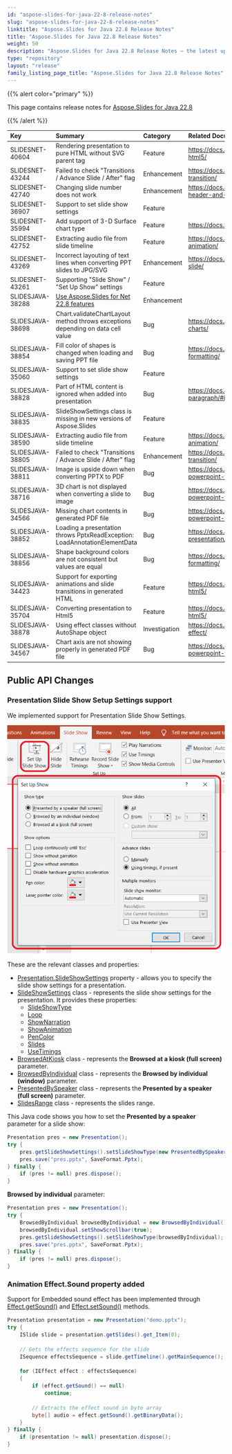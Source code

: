 ```yaml
---
id: "aspose-slides-for-java-22-8-release-notes"
slug: "aspose-slides-for-java-22-8-release-notes"
linktitle: "Aspose.Slides for Java 22.8 Release Notes"
title: "Aspose.Slides for Java 22.8 Release Notes"
weight: 50
description: "Aspose.Slides for Java 22.8 Release Notes – the latest updates and fixes."
type: "repository"
layout: "release"
family_listing_page_title: "Aspose.Slides for Java 22.8 Release Notes"
---
```


{{% alert color="primary" %}} 

This page contains release notes for [Aspose.Slides for Java 22.8](https://releases.aspose.com/java/repo/com/aspose/aspose-slides/22.8/)

{{% /alert %}} 

|**Key**|**Summary**|**Category**|**Related Documentation**|
| :- | :- | :- | :- |
|SLIDESNET-40604|Rendering presentation to pure HTML without SVG parent tag|Feature|https://docs.aspose.com/slides/net/export-to-html5/|
|SLIDESNET-43244|Failed to check "Transitions / Advance Slide / After" flag|Enhancement|https://docs.aspose.com/slides/net/slide-transition/|
|SLIDESNET-42740|Changing slide number does not work|Enhancement|https://docs.aspose.com/slides/net/presentation-header-and-footer/|
|SLIDESNET-36907|Support to set slide show settings|Feature||
|SLIDESNET-35994|Add support of 3-D Surface chart type|Feature|https://docs.aspose.com/slides/net/create-chart/|
|SLIDESNET-42752|Extracting audio file from slide timeline|Feature|https://docs.aspose.com/slides/net/shape-animation/|
|SLIDESNET-43269|Incorrect layouting of text lines when converting PPT slides to JPG/SVG|Enhancement|https://docs.aspose.com/slides/net/convert-slide/|
|SLIDESNET-43261|Supporting "Slide Show" / "Set Up Show" settings|Feature||
|SLIDESJAVA-38288|[Use Aspose.Slides for Net 22.8 features](/slides/net/release-notes/2022/aspose-slides-for-net-22-8-release-notes/)|Enhancement||
|SLIDESJAVA-38698|Chart.validateChartLayout method throws exceptions depending on data cell value|Bug|https://docs.aspose.com/slides/java/powerpoint-charts/|
|SLIDESJAVA-38854|Fill color of shapes is changed when loading and saving PPT file|Bug|https://docs.aspose.com/slides/java/shape-formatting/|
|SLIDESJAVA-35060|Support to set slide show settings|Feature||
|SLIDESJAVA-38828|Part of HTML content is ignored when added into presentation|Bug|https://docs.aspose.com/slides/java/manage-paragraph/#import-html-text-in-paragraphs|
|SLIDESJAVA-38835|SlideShowSettings class is missing in new versions of Aspose.Slides|Feature||
|SLIDESJAVA-38590|Extracting audio file from slide timeline|Feature|https://docs.aspose.com/slides/java/shape-animation/|
|SLIDESJAVA-38805|Failed to check "Transitions / Advance Slide / After" flag|Enhancement|https://docs.aspose.com/slides/java/slide-transition/|
|SLIDESJAVA-38811|Image is upside down when converting PPTX to PDF|Bug|https://docs.aspose.com/slides/java/convert-powerpoint-to-pdf/|
|SLIDESJAVA-38716|3D chart is not displayed when converting a slide to image|Bug|https://docs.aspose.com/slides/java/convert-powerpoint-to-png/|
|SLIDESJAVA-34566|Missing chart contents in generated PDF file|Bug|https://docs.aspose.com/slides/java/convert-powerpoint-to-pdf/|
|SLIDESJAVA-38852|Loading a presentation throws PptxReadException: LoadAnnotationElementData|Bug|https://docs.aspose.com/slides/java/open-presentation/|
|SLIDESJAVA-38856|Shape background colors are not consistent but values are equal|Bug|https://docs.aspose.com/slides/java/shape-formatting/|
|SLIDESJAVA-34423|Support for exporting animations and slide transitions in generated HTML|Feature|https://docs.aspose.com/slides/java/export-to-html5/|
|SLIDESJAVA-35704|Converting presentation to Html5|Feature|https://docs.aspose.com/slides/java/export-to-html5/|
|SLIDESJAVA-38878|Using effect classes without AutoShape object|Investigation|https://docs.aspose.com/slides/java/shape-effect/|
|SLIDESJAVA-34567|Chart axis are not showing properly in generated PDF file|Bug|https://docs.aspose.com/slides/java/convert-powerpoint-to-pdf/|


## Public API Changes ##

### Presentation Slide Show Setup Settings support ###

We implemented support for Presentation Slide Show Settings.

![Slide Show Settings](slideShowSetup.png)

These are the relevant classes and properties:

* [Presentation.SlideShowSettings](https://reference.aspose.com/slides/java/com.aspose.slides/Presentation#getSlideShowSettings--) property - allows you to specify the slide show settings for a presentation.
* [SlideShowSettings](https://reference.aspose.com/slides/java/com.aspose.slides/SlideShowSettings) class - represents the slide show settings for the presentation. It provides these properties:
  - [SlideShowType](https://reference.aspose.com/slides/java/com.aspose.slides/SlideShowType)
  - [Loop](https://reference.aspose.com/slides/java/com.aspose.slides/SlideShowSettings#getLoop--)
  - [ShowNarration](https://reference.aspose.com/slides/java/com.aspose.slides/SlideShowSettings#getShowNarration--)
  - [ShowAnimation](https://reference.aspose.com/slides/java/com.aspose.slides/SlideShowSettings#getShowAnimation--)
  - [PenColor](https://reference.aspose.com/slides/java/com.aspose.slides/SlideShowSettings#getPenColor--)
  - [Slides](https://reference.aspose.com/slides/java/com.aspose.slides/SlideShowSettings#getSlides--)
  - [UseTimings](https://reference.aspose.com/slides/java/com.aspose.slides/SlideShowSettings#getUseTimings--)
* [BrowsedAtKiosk](https://reference.aspose.com/slides/java/com.aspose.slides/BrowsedAtKiosk) class - represents the **Browsed at a kiosk (full screen)** parameter.
* [BrowsedByIndividual](https://reference.aspose.com/slides/java/com.aspose.slides/BrowsedByIndividual) class - represents the **Browsed by individual (window)** parameter.
* [PresentedBySpeaker](https://reference.aspose.com/slides/java/com.aspose.slides/PresentedBySpeaker) class - represents the **Presented by a speaker (full screen)** parameter.
* [SlidesRange](https://reference.aspose.com/slides/java/com.aspose.slides/SlidesRange) class - represents the slides range.

This Java code shows you how to set the **Presented by a speaker** parameter for a slide show:

``` java
Presentation pres = new Presentation();
try {
    pres.getSlideShowSettings().setSlideShowType(new PresentedBySpeaker());
    pres.save("pres.pptx", SaveFormat.Pptx);
} finally {
    if (pres != null) pres.dispose();
}
```

**Browsed by individual** parameter: 

``` java
Presentation pres = new Presentation();
try {
    BrowsedByIndividual browsedByIndividual = new BrowsedByIndividual();
    browsedByIndividual.setShowScrollbar(true);
    pres.getSlideShowSettings().setSlideShowType(browsedByIndividual);
    pres.save("pres.pptx", SaveFormat.Pptx);
} finally {
    if (pres != null) pres.dispose();
}
```

### Animation Effect.Sound property added ###

Support for Embedded sound effect has been implemented through [Effect.getSound()](https://reference.aspose.com/slides/java/com.aspose.slides/Effect#getSound--) and [Effect.setSound()](https://reference.aspose.com/slides/java/com.aspose.slides/Effect#setSound-com.aspose.slides.IAudio-) methods. 

``` java
Presentation presentation = new Presentation("demo.pptx");
try {
    ISlide slide = presentation.getSlides().get_Item(0);

    // Gets the effects sequence for the slide
    ISequence effectsSequence = slide.getTimeline().getMainSequence();

    for (IEffect effect : effectsSequence)
    {
        if (effect.getSound() == null)
            continue;

        // Extracts the effect sound in byte array
        byte[] audio = effect.getSound().getBinaryData();
    }
} finally {
    if (presentation != null) presentation.dispose();
}
```